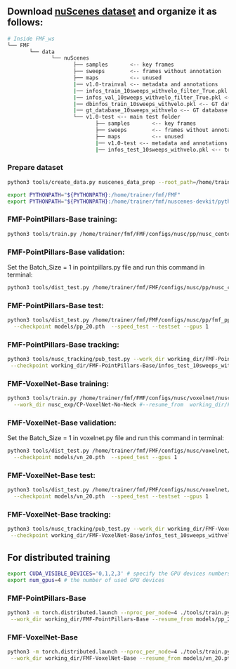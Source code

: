 ## Download [nuScenes dataset](https://www.nuscenes.org) and organize it as follows:

```bash
# Inside FMF_ws
└── FMF
       └── data    
              └── nuScenes 
                     ├── samples       <-- key frames
                     ├── sweeps        <-- frames without annotation
                     ├── maps          <-- unused
                     |── v1.0-trainval <-- metadata and annotations
                     |── infos_train_10sweeps_withvelo_filter_True.pkl <-- train annotations (after data preparation)
                     |── infos_val_10sweeps_withvelo_filter_True.pkl <-- val annotations     (after data preparation)
                     |── dbinfos_train_10sweeps_withvelo.pkl <-- GT database info files      (after data preparation)
                     |── gt_database_10sweeps_withvelo <-- GT database                       (after data preparation)
                     └── v1.0-test <-- main test folder 
                            ├── samples       <-- key frames
                            ├── sweeps        <-- frames without annotation
                            ├── maps          <-- unused
                            |── v1.0-test <-- metadata and annotations
                            |── infos_test_10sweeps_withvelo.pkl <-- test info               (after data preparation)
```

### Prepare dataset
```bash
python3 tools/create_data.py nuscenes_data_prep --root_path=/home/trainer/fmf/FMF/data/nuScenes --version="v1.0-trainval" --nsweeps=10
```

```bash
export PYTHONPATH="${PYTHONPATH}:/home/trainer/fmf/FMF"
export PYTHONPATH="${PYTHONPATH}:/home/trainer/fmf/nuscenes-devkit/python-sdk"
```

### FMF-PointPillars-Base training:
```bash
python3 tools/train.py /home/trainer/fmf/FMF/configs/nusc/pp/nusc_centerpoint_pp_02voxel_two_pfn_10sweep_no_neck.py --work_dir nusc_exp/CP-CenterPoint-No-Neck 
```
### FMF-PointPillars-Base validation: 
Set the Batch_Size = 1 in pointpillars.py file and run this command in terminal:
```bash
python3 tools/dist_test.py /home/trainer/fmf/FMF/configs/nusc/pp/nusc_centerpoint_pp_02voxel_two_pfn_10sweep_no_neck.py --work_dir nusc_exp/CP-PointPillars-No-Neck  --checkpoint nusc_exp/CP-PointPillars-No-Neck/epoch_20.pth  --speed_test --gpus 1
```
### FMF-PointPillars-Base test:
```bash
python3 tools/dist_test.py /home/trainer/fmf/FMF/configs/nusc/pp/fmf_pp_cat_shared_conv.py --work_dir working_dir/FMF-PointPillars-Base \
  --checkpoint models/pp_20.pth  --speed_test --testset --gpus 1
```
### FMF-PointPillars-Base tracking:
```bash
python3 tools/nusc_tracking/pub_test.py --work_dir working_dir/FMF-PointPillars-Base \
 --checkpoint working_dir/FMF-PointPillars-Base/infos_test_10sweeps_withvelo.json  --max_age 3 --version v1.0-test
```
### FMF-VoxelNet-Base training:
```bash
python3 tools/train.py /home/trainer/fmf/FMF/configs/nusc/voxelnet/nusc_fmf_voxelnet_0075voxel_fix_bn_z_no_neck.py \
  --work_dir nusc_exp/CP-VoxelNet-No-Neck #--resume_from  working_dir/FMF-VoxelNet-Base/vn_20.pth
```
### FMF-VoxelNet-Base validation:
Set the Batch_Size = 1 in voxelnet.py file and run this command in terminal:
```bash
python3 tools/dist_test.py /home/trainer/fmf/FMF/configs/nusc/voxelnet/nusc_fmf_voxelnet_cat_shrared_conv.py --work_dir working_dir/FMF-VoxelNet-Base \
  --checkpoint models/vn_20.pth  --speed_test --gpus 1
```
### FMF-VoxelNet-Base test:
```bash
python3 tools/dist_test.py /home/trainer/fmf/FMF/configs/nusc/voxelnet/nusc_fmf_voxelnet_cat_shrared_conv.py --work_dir working_dir/FMF-VoxelNet-Base \
  --checkpoint models/vn_20.pth  --speed_test --testset --gpus 1
```
### FMF-VoxelNet-Base tracking:
```bash
python3 tools/nusc_tracking/pub_test.py --work_dir working_dir/FMF-VoxelNet-Base \
 --checkpoint working_dir/FMF-VoxelNet-Base/infos_test_10sweeps_withvelo.json  --max_age 3 --version v1.0-test  
```

## For distributed training 
```bash
export CUDA_VISIBLE_DEVICES='0,1,2,3' # specify the GPU devices numbers for training
export num_gpus=4 # the number of used GPU devices
```
### FMF-PointPillars-Base
```bash
python3 -m torch.distributed.launch --nproc_per_node=4 ./tools/train.py  /home/trainer/fmf/FMF/configs/nusc/pp/fmf_pp_cat_shared_conv.py \
 --work_dir working_dir/FMF-PointPillars-Base --resume_from models/pp_20.pth
```
### FMF-VoxelNet-Base
```bash
python3 -m torch.distributed.launch --nproc_per_node=4 ./tools/train.py  /home/trainer/fmf/FMF/configs/nusc/voxelnet/nusc_fmf_voxelnet_cat_shrared_conv.py \
 --work_dir working_dir/FMF-VoxelNet-Base --resume_from models/vn_20.pth
```
